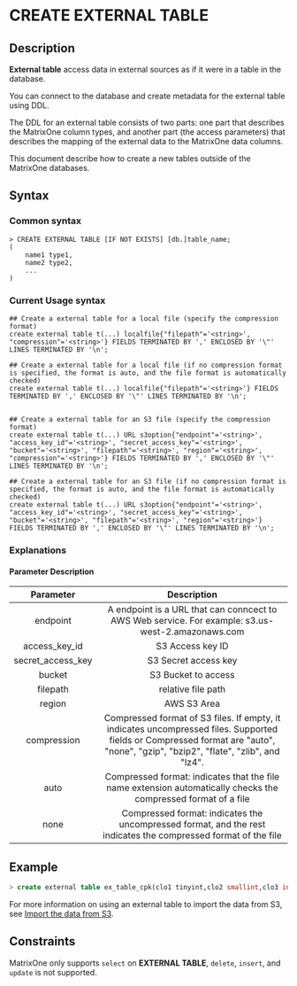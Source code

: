 # **CREATE EXTERNAL TABLE**

## **Description**

**External table** access data in external sources as if it were in a table in the database.

You can connect to the database and create metadata for the external table using DDL.

The DDL for an external table consists of two parts: one part that describes the MatrixOne column types, and another part (the access parameters) that describes the mapping of the external data to the MatrixOne data columns.

This document describe how to create a new tables outside of the MatrixOne databases.

## **Syntax**

### Common syntax

```
> CREATE EXTERNAL TABLE [IF NOT EXISTS] [db.]table_name;
(
    name1 type1,
    name2 type2,
    ...
)
```

### Current Usage syntax

```
## Create a external table for a local file (specify the compression format)
create external table t(...) localfile{"filepath"='<string>', "compression"='<string>'} FIELDS TERMINATED BY ',' ENCLOSED BY '\"' LINES TERMINATED BY '\n';

## Create a external table for a local file (if no compression format is specified, the format is auto, and the file format is automatically checked)
create external table t(...) localfile{"filepath"='<string>'} FIELDS TERMINATED BY ',' ENCLOSED BY '\"' LINES TERMINATED BY '\n';


## Create a external table for an S3 file (specify the compression format)
create external table t(...) URL s3option{"endpoint"='<string>', "access_key_id"='<string>', "secret_access_key"='<string>', "bucket"='<string>', "filepath"='<string>', "region"='<string>', "compression"='<string>'} FIELDS TERMINATED BY ',' ENCLOSED BY '\"' LINES TERMINATED BY '\n';

## Create a external table for an S3 file (if no compression format is specified, the format is auto, and the file format is automatically checked)
create external table t(...) URL s3option{"endpoint"='<string>', "access_key_id"='<string>', "secret_access_key"='<string>', "bucket"='<string>', "filepath"='<string>', "region"='<string>'} FIELDS TERMINATED BY ',' ENCLOSED BY '\"' LINES TERMINATED BY '\n';
```

### Explanations

#### Parameter Description

|Parameter|Description|
|:-:|:-:|
|endpoint|A endpoint is a URL that can conncect to AWS Web service. For example: s3.us-west-2.amazonaws.com|
|access_key_id| S3 Access key ID |
|secret_access_key| S3 Secret access key |
|bucket| S3 Bucket to access |
|filepath| relative file path |
|region| AWS S3 Area|
|compression| Compressed format of S3 files. If empty, it indicates uncompressed files. Supported fields or Compressed format are "auto", "none", "gzip", "bzip2", "flate", "zlib", and "lz4".|
|auto|Compressed format: indicates that the file name extension automatically checks the compressed format of a file|
|none|Compressed format: indicates the uncompressed format, and the rest indicates the compressed format of the file|

## Example

```sql
> create external table ex_table_cpk(clo1 tinyint,clo2 smallint,clo3 int,clo4 bigint,clo5 tinyint unsigned,clo6 smallint unsigned,clo7 int unsigned,clo8 bigint unsigned,col9 float,col10 double,col11 varchar(255),col12 Date,col13 DateTime,col14 timestamp,col15 bool,col16 decimal(5,2),col17 text,col18 varchar(255),col19 varchar(255),col20 varchar(255))infile{"filepath"='$resources/external_table_file/cpk_table_1.csv'} ;
```

For more information on using an external table to import the data from S3, see [Import the data from S3](../../../Develop/import-data/0.6-bulk-load/load-s3.md).

## **Constraints**

MatrixOne only supports `select` on **EXTERNAL TABLE**, `delete`, `insert`, and `update` is not supported.

